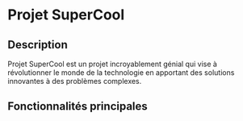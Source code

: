 # Projet SuperCool

## Description
Projet SuperCool est un projet incroyablement génial qui vise à révolutionner le monde de la technologie en apportant des solutions innovantes à des problèmes complexes.

## Fonctionnalités principales
